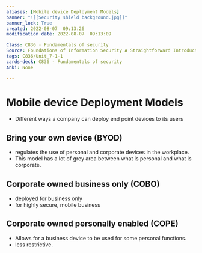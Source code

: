 ```yaml
---
aliases: [Mobile device Deployment Models]
banner: "![[Security shield background.jpg]]"
banner_lock: True
created: 2022-08-07  09:13:26
modification date: 2022-08-07  09:13:09

Class: C836 - Fundamentals of security
Source: Foundations of Information Security A Straightforward Introduction
tags: C836/Unit_7-1-1
cards-deck: C836 - Fundamentals of security
Anki: None

---
```


# Mobile device Deployment Models
- Different ways a company can deploy end point devices to its users
## Bring your own device (BYOD)
- regulates the use of personal and corporate devices in the workplace.
- This model has a lot of grey area between what is personal and what is corporate.
## Corporate owned business only (COBO)
- deployed for business only
- for highly secure, mobile business
## Corporate owned personally enabled (COPE)
- Allows for a business device to be used for some personal functions.
- less restrictive.